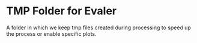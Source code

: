 # TMP Folder for Evaler
A folder in which we keep tmp files created during processing to speed up the process or enable specific plots. 